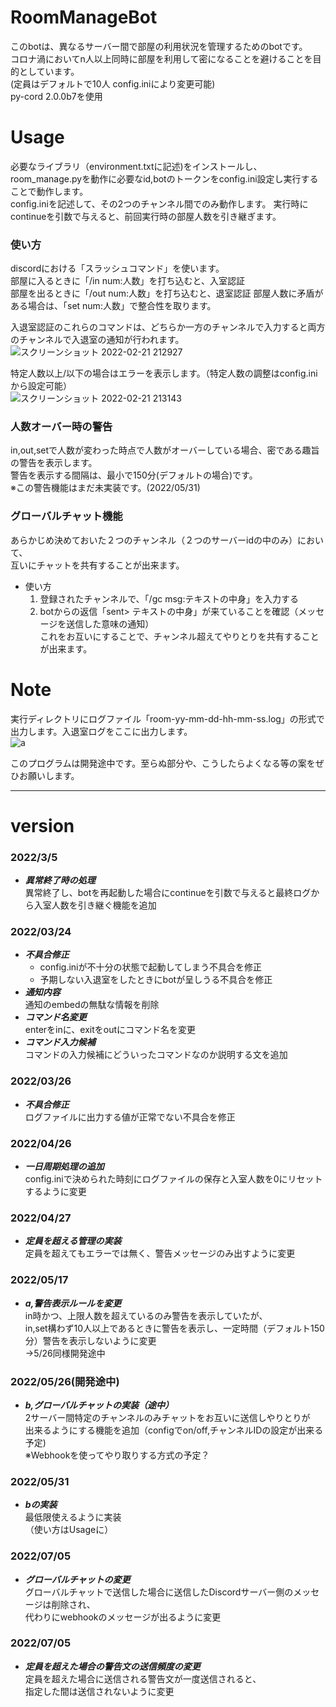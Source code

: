 # RoomManageBot
このbotは、異なるサーバー間で部屋の利用状況を管理するためのbotです。  
コロナ渦においてn人以上同時に部屋を利用して密になることを避けることを目的としています。  
(定員はデフォルトで10人 config.iniにより変更可能)  
py-cord 2.0.0b7を使用  

# Usage
必要なライブラリ（environment.txtに記述)をインストールし、room_manage.pyを動作に必要なid,botのトークンをconfig.ini設定し実行することで動作します。  
config.iniを記述して、その2つのチャンネル間でのみ動作します。
実行時にcontinueを引数で与えると、前回実行時の部屋人数を引き継ぎます。

### 使い方
discordにおける「スラッシュコマンド」を使います。  
部屋に入るときに「/in num:人数」を打ち込むと、入室認証  
部屋を出るときに「/out num:人数」を打ち込むと、退室認証
部屋人数に矛盾がある場合は、「set num:人数」で整合性を取ります。

入退室認証のこれらのコマンドは、どちらか一方のチャンネルで入力すると両方のチャンネルで入退室の通知が行われます。  
![スクリーンショット 2022-02-21 212927](https://user-images.githubusercontent.com/84169441/154955585-a3ba2edd-e0f5-4ac7-9af5-daf4a1d93ef0.png)  

特定人数以上/以下の場合はエラーを表示します。（特定人数の調整はconfig.iniから設定可能）  
![スクリーンショット 2022-02-21 213143](https://user-images.githubusercontent.com/84169441/154955797-f8db6d5d-2284-4b7a-921a-f46da4d46f18.png)

### 人数オーバー時の警告
in,out,setで人数が変わった時点で人数がオーバーしている場合、密である趣旨の警告を表示します。  
警告を表示する間隔は、最小で150分(デフォルトの場合)です。  
※この警告機能はまだ未実装です。(2022/05/31)  

### グローバルチャット機能
あらかじめ決めておいた２つのチャンネル（２つのサーバーidの中のみ）において、  
互いにチャットを共有することが出来ます。  
- 使い方  
  1. 登録されたチャンネルで、「/gc msg:テキストの中身」を入力する  
  2. botからの返信「sent> テキストの中身」が来ていることを確認（メッセージを送信した意味の通知）  
これをお互いにすることで、チャンネル超えてやりとりを共有することが出来ます。  
 
# Note
実行ディレクトリにログファイル「room-yy-mm-dd-hh-mm-ss.log」の形式で出力します。入退室ログをここに出力します。  
![a](https://user-images.githubusercontent.com/84169441/154956338-6c9e3289-a5f6-47c1-af4a-587504a146f8.png)  
 
このプログラムは開発途中です。至らぬ部分や、こうしたらよくなる等の案をぜひお願いします。  

*    *    *
# version
### 2022/3/5  
- ***異常終了時の処理***  
異常終了し、botを再起動した場合にcontinueを引数で与えると最終ログから入室人数を引き継ぐ機能を追加  
  
### 2022/03/24
- ***不具合修正***  
    - config.iniが不十分の状態で起動してしまう不具合を修正  
    - 予期しない入退室をしたときにbotが呈しうる不具合を修正
- ***通知内容***  
通知のembedの無駄な情報を削除  
- ***コマンド名変更***  
enterをinに、exitをoutにコマンド名を変更  
- ***コマンド入力候補***  
コマンドの入力候補にどういったコマンドなのか説明する文を追加  

### 2022/03/26
- ***不具合修正***  
ログファイルに出力する値が正常でない不具合を修正  

### 2022/04/26
- ***一日周期処理の追加***  
config.iniで決められた時刻にログファイルの保存と入室人数を0にリセットするように変更  

### 2022/04/27
- ***定員を超える管理の実装***  
定員を超えてもエラーでは無く、警告メッセージのみ出すように変更  

### 2022/05/17
- ***a,警告表示ルールを変更***  
in時かつ、上限人数を超えているのみ警告を表示していたが、  
in,set構わず10人以上であるときに警告を表示し、一定時間（デフォルト150分）警告を表示しないように変更  
→5/26同様開発途中  

### 2022/05/26(開発途中)
- ***b,グローバルチャットの実装（途中）***  
2サーバー間特定のチャンネルのみチャットをお互いに送信しやりとりが  
出来るようにする機能を追加（configでon/off,チャンネルIDの設定が出来る予定)  
※Webhookを使ってやり取りする方式の予定？  

### 2022/05/31
- ***bの実装***  
最低限使えるように実装  
（使い方はUsageに）  

### 2022/07/05
- ***グローバルチャットの変更***  
グローバルチャットで送信した場合に送信したDiscordサーバー側のメッセージは削除され、  
代わりにwebhookのメッセージが出るように変更  

### 2022/07/05
- ***定員を超えた場合の警告文の送信頻度の変更***  
定員を超えた場合に送信される警告文が一度送信されると、  
指定した間は送信されないように変更  